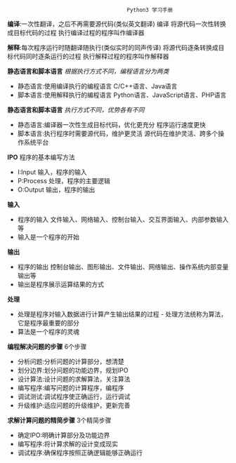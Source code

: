                                           Python3 学习手册
**编译**:一次性翻译，之后不再需要源代码(类似英文翻译)
编译
将源代码一次性转换成目标代码的过程
执行编译过程的程序叫作编译器

**解释**:每次程序运行时随翻译随执行(类似实时的同声传译)
将源代码逐条转换成目标代码同时逐条运行的过程
执行解释过程的程序叫作解释器
 
**静态语言和脚本语言**
    _根据执行方式不同，编程语言分为两类_
- 静态语言:使用编译执行的编程语言 C/C++语言、Java语言
- 脚本语言:使用解释执行的编程语言 Python语言、JavaScript语言、PHP语言

**静态语言和脚本语言**
      _执行方式不同，优势各有不同_
- 静态语言:编译器一次性生成目标代码，优化更充分 程序运行速度更快
- 脚本语言:执行程序时需要源代码，维护更灵活 源代码在维护灵活、跨多个操作系统平台


**IPO**
程序的基本编写方法
- I:Input 输入，程序的输入
- P:Process 处理，程序的主要逻辑 
- O:Output 输出，程序的输出

**输入**
- 程序的输入 文件输入、网络输入、控制台输入、交互界面输入、内部参数输入等
- 输入是一个程序的开始

**输出**
- 程序的输出 控制台输出、图形输出、文件输出、网络输出、操作系统内部变量输出等
- 输出是程序展示运算结果的方式

**处理**
- 处理是程序对输入数据进行计算产生输出结果的过程 - 处理方法统称为算法，它是程序最重要的部分
- 算法是一个程序的灵魂



**编程解决问题的步骤**
6个步骤
- 分析问题:分析问题的计算部分，想清楚
- 划分边界:划分问题的功能边界，规划IPO 
- 设计算法:设计问题的求解算法，关注算法
- 编写程序:编写问题的计算程序，编程序
- 调试测试:调试程序使正确运行，运行调试 
- 升级维护:适应问题的升级维护，更新完善


**求解计算问题的精简步骤**
3个精简步骤
- 确定IPO:明确计算部分及功能边界
- 编写程序:将计算求解的设计变成现实
- 调试程序:确保程序按照正确逻辑能够正确运行
